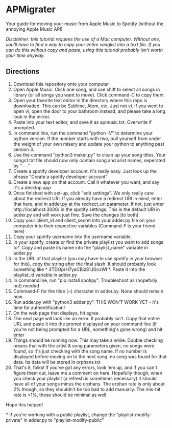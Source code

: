 # APMigrater
Your guide for moving your music from Apple Music to Spotify (without the annoying Apple Music API)

*Disclaimer: this tutorial requires the use of a Mac computer. Without one, you'll have to find a way to copy your entire songlist into a text file. If you can do this without copy and paste, using this tutorial probably isn't worth your time anyway.*

## Directions

1. Download this repository onto your computer
2. Open Apple Music. Click one song, and use shift to select all songs in library (or all songs you want to move). Click command-C to copy them.
3. Open your favorite text editor in the directory where this repo is downloaded. This can be Sublime, Atom, etc. Just not vi. If you went to open vi, open the door to your bathroom instead, and please take a long look in the mirror.
4. Paste into your text editor, and save it as apmusic.txt. Overwrite if prompted.
5. In command line, run the command "python -V" to determine your python version. If the number starts with two, pull yourself from under the weight of your own misery and update your python to anything past version 3.
6. Use the command "python3 maker.py" to clean up your song titles. Your songs1.txt file should now only contain song and arist names, seperated by "---"
7. Create a spotify developer account. It's really easy. Just look up the phrase "Create a spotify developer account"
8. Create a new app on that account. Call it whatever you want, and say it's a desktop app
9. Once finished with set-up, click "edit settings". We only really care about the redirect URI. If you already have a redirect URI in mind, enter that here, and in adder.py at the redirect_url parameter. If not, just enter http://localhost:3000/ in the spotify settings. This is the default URI in adder.py and will work just fine. Save the changes [to both].
9. Copy your client_id and client_secret into your adder.py file on your computer into their respective variables (Command-F is your friend here)
9. Copy your spotify username into the username variable.
10. In your spotify, create or find the private playlist you want to add songs to\*. Copy and paste its name into the "playlist_name" variable in adder.py
11. In the URL of that playlist (you may have to use spotify in your browser for this), copy the string after the final slash. It should probably look something like * 4TDOprH7yaCBiz81JGcxWI *. Paste it into the playlist_id variable in adder.py
12. In commandline, run "pip install spotipy". Troubleshoot as (hopefully not) needed
12. Command-F for the tilde (~) character in adder.py. None should remain now.
13. Run adder.py with "python3 adder.py". THIS WON'T WORK YET - it's time for authentification!
14. On the web page that displays, hit agree.
15. The next page will look like an error. It probably isn't. Copy that entire URL and paste it into the prompt displayed on your command line (if you're not being prompted for a URL, something's gone wrong) and hit enter
16. Things should be running now. This may take a while. Double checking means that with the artist & song parameters given, no songs were found, so it's just checking with the song name. If no number is displayed before moving on to the next song, no song was found for that data. Its data will be stored in orphans.txt
17. That's it, folks! If you've got any errors, look 'em up, and if you can't figure them out, leave me a comment on here. Hopefully though, when you check your playlist (a refresh is sometimes necessary) it should have all of your songs minus the orphans. The orphan rate is only about 2% though, so they shouldn't be too bad to add manually. The mis-hit rate is <1%, these should be minimal as well.


Hope this helped!





\* If you're working with a public playlist, change the "playlist-modify-private" in adder.py to "playlist-modify-public"


